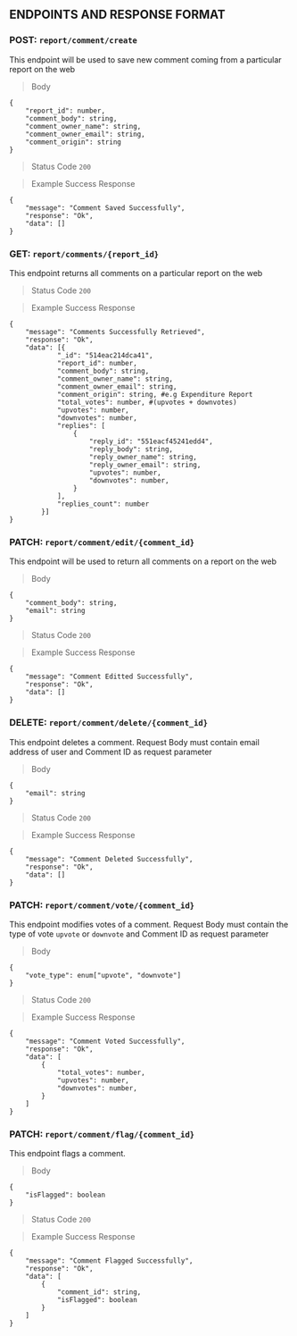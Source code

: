 ## ENDPOINTS AND RESPONSE FORMAT

### POST: `report/comment/create`

This endpoint will be used to save new comment coming from a particular report on the web

> Body

```
{
    "report_id": number,
    "comment_body": string,
    "comment_owner_name": string,
    "comment_owner_email": string,
    "comment_origin": string
}
```

> Status Code `200`

> Example Success Response

```
{
    "message": "Comment Saved Successfully",
    "response": "Ok",
    "data": []
}
```

### GET: `report/comments/{report_id}`

This endpoint returns all comments on a particular report on the web

> Status Code `200`

> Example Success Response

```
{
    "message": "Comments Successfully Retrieved",
    "response": "Ok",
    "data": [{
            "_id": "514eac214dca41",
            "report_id": number,
            "comment_body": string,
            "comment_owner_name": string,
            "comment_owner_email": string,
            "comment_origin": string, #e.g Expenditure Report
            "total_votes": number, #(upvotes + downvotes)
            "upvotes": number,
            "downvotes": number,
            "replies": [
                {
                    "reply_id": "551eacf45241edd4",
                    "reply_body": string,
                    "reply_owner_name": string,
                    "reply_owner_email": string,
                    "upvotes": number,
                    "downvotes": number,
                }
            ],
            "replies_count": number
        }]
}
```

### PATCH: `report/comment/edit/{comment_id}`

This endpoint will be used to return all comments on a report on the web

> Body

```
{
    "comment_body": string,
    "email": string
}
```

> Status Code `200`

> Example Success Response

```
{
    "message": "Comment Editted Successfully",
    "response": "Ok",
    "data": []
}
```

### DELETE: `report/comment/delete/{comment_id}`

This endpoint deletes a comment.
Request Body must contain email address of user and Comment ID as request parameter

> Body

```
{
    "email": string
}
```

> Status Code `200`

> Example Success Response

```
{
    "message": "Comment Deleted Successfully",
    "response": "Ok",
    "data": []
}
```

### PATCH: `report/comment/vote/{comment_id}`

This endpoint modifies votes of a comment.
Request Body must contain the type of vote `upvote` or `downvote` and Comment ID as request parameter

> Body

```
{
    "vote_type": enum["upvote", "downvote"]
}
```

> Status Code `200`

> Example Success Response

```
{
    "message": "Comment Voted Successfully",
    "response": "Ok",
    "data": [
        {
            "total_votes": number,
            "upvotes": number,
            "downvotes": number,
        }
    ]
}
```

### PATCH: `report/comment/flag/{comment_id}`

This endpoint flags a comment.

> Body

```
{
    "isFlagged": boolean
}
```

> Status Code `200`

> Example Success Response

```
{
    "message": "Comment Flagged Successfully",
    "response": "Ok",
    "data": [
        {
            "comment_id": string,
            "isFlagged": boolean
        }
    ]
}
```
